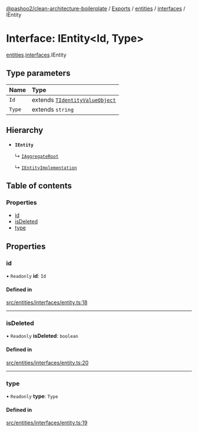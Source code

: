 [@pashoo2/clean-architecture-boilerplate](../README.md) / [Exports](../modules.md) / [entities](../modules/entities.md) / [interfaces](../modules/entities.interfaces.md) / IEntity

# Interface: IEntity<Id, Type\>

[entities](../modules/entities.md).[interfaces](../modules/entities.interfaces.md).IEntity

## Type parameters

| Name | Type |
| :------ | :------ |
| `Id` | extends [`TIdentityValueObject`](../modules/valueobject.interfaces.md#tidentityvalueobject) |
| `Type` | extends `string` |

## Hierarchy

- **`IEntity`**

  ↳ [`IAggregateRoot`](aggregates.interfaces.iaggregateroot.md)

  ↳ [`IEntityImplementation`](entities.interfaces.ientityimplementation.md)

## Table of contents

### Properties

- [id](entities.interfaces.ientity.md#id)
- [isDeleted](entities.interfaces.ientity.md#isdeleted)
- [type](entities.interfaces.ientity.md#type)

## Properties

### id

• `Readonly` **id**: `Id`

#### Defined in

[src/entities/interfaces/entity.ts:18](https://github.com/pashoo2/clean-architecture-boilerplate/blob/88f8e3d/src/entities/interfaces/entity.ts#L18)

___

### isDeleted

• `Readonly` **isDeleted**: `boolean`

#### Defined in

[src/entities/interfaces/entity.ts:20](https://github.com/pashoo2/clean-architecture-boilerplate/blob/88f8e3d/src/entities/interfaces/entity.ts#L20)

___

### type

• `Readonly` **type**: `Type`

#### Defined in

[src/entities/interfaces/entity.ts:19](https://github.com/pashoo2/clean-architecture-boilerplate/blob/88f8e3d/src/entities/interfaces/entity.ts#L19)
